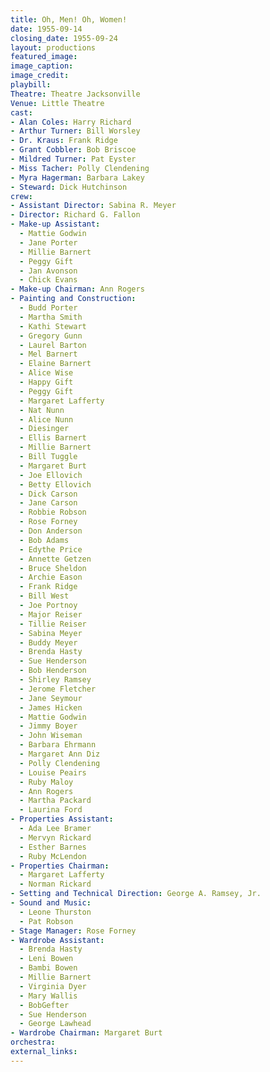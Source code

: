 ```yaml
---
title: Oh, Men! Oh, Women!
date: 1955-09-14
closing_date: 1955-09-24
layout: productions
featured_image:
image_caption:
image_credit:
playbill:
Theatre: Theatre Jacksonville
Venue: Little Theatre
cast:
- Alan Coles: Harry Richard
- Arthur Turner: Bill Worsley
- Dr. Kraus: Frank Ridge
- Grant Cobbler: Bob Briscoe
- Mildred Turner: Pat Eyster
- Miss Tacher: Polly Clendening
- Myra Hagerman: Barbara Lakey
- Steward: Dick Hutchinson
crew:
- Assistant Director: Sabina R. Meyer
- Director: Richard G. Fallon
- Make-up Assistant:
  - Mattie Godwin
  - Jane Porter
  - Millie Barnert
  - Peggy Gift
  - Jan Avonson
  - Chick Evans
- Make-up Chairman: Ann Rogers
- Painting and Construction:
  - Budd Porter
  - Martha Smith
  - Kathi Stewart
  - Gregory Gunn
  - Laurel Barton
  - Mel Barnert
  - Elaine Barnert
  - Alice Wise
  - Happy Gift
  - Peggy Gift
  - Margaret Lafferty
  - Nat Nunn
  - Alice Nunn
  - Diesinger
  - Ellis Barnert
  - Millie Barnert
  - Bill Tuggle
  - Margaret Burt
  - Joe Ellovich
  - Betty Ellovich
  - Dick Carson
  - Jane Carson
  - Robbie Robson
  - Rose Forney
  - Don Anderson
  - Bob Adams
  - Edythe Price
  - Annette Getzen
  - Bruce Sheldon
  - Archie Eason
  - Frank Ridge
  - Bill West
  - Joe Portnoy
  - Major Reiser
  - Tillie Reiser
  - Sabina Meyer
  - Buddy Meyer
  - Brenda Hasty
  - Sue Henderson
  - Bob Henderson
  - Shirley Ramsey
  - Jerome Fletcher
  - Jane Seymour
  - James Hicken
  - Mattie Godwin
  - Jimmy Boyer
  - John Wiseman
  - Barbara Ehrmann
  - Margaret Ann Diz
  - Polly Clendening
  - Louise Peairs
  - Ruby Maloy
  - Ann Rogers
  - Martha Packard
  - Laurina Ford
- Properties Assistant:
  - Ada Lee Bramer
  - Mervyn Rickard
  - Esther Barnes
  - Ruby McLendon
- Properties Chairman:
  - Margaret Lafferty
  - Norman Rickard
- Setting and Technical Direction: George A. Ramsey, Jr.
- Sound and Music:
  - Leone Thurston
  - Pat Robson
- Stage Manager: Rose Forney
- Wardrobe Assistant:
  - Brenda Hasty
  - Leni Bowen
  - Bambi Bowen
  - Millie Barnert
  - Virginia Dyer
  - Mary Wallis
  - BobGefter
  - Sue Henderson
  - George Lawhead
- Wardrobe Chairman: Margaret Burt
orchestra:
external_links:
---
```


